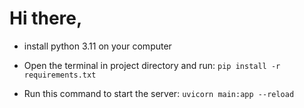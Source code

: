 # Hi there,

- install python 3.11 on your computer


- Open the terminal in project directory and run:
`pip install -r requirements.txt`


- Run this command to start the server:
`uvicorn main:app --reload`